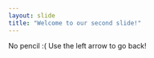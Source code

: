 ```yaml
---
layout: slide
title: "Welcome to our second slide!"
---
```

No pencil :(
Use the left arrow to go back!
